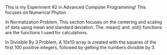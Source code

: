 This is my Experiment #2 in Advanced Computer Programming!
This focuses on Numerical Phyton.

In Normalization Problem, This section focuses on the centering and scaling of data using mean and standard deviation. The .mean() and .std() functions are the functions I used for calculations.

In Divisible By 3 Problem, A 10x10 array is created with the squares of the first 100 positive integers, followed by getting the numbers divisible by 3.
